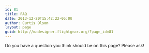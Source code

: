 ```yaml
---
id: 81
title: FAQ
date: 2013-12-20T15:42:22-06:00
author: Curtis Olson
layout: page
guid: http://madesigner.flightgear.org/?page_id=81
---
```


Do you have a question you think should be on this page?  Please ask!